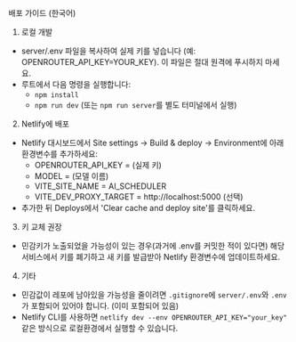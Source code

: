 배포 가이드 (한국어)

1) 로컬 개발
- server/.env 파일을 복사하여 실제 키를 넣습니다 (예: OPENROUTER_API_KEY=YOUR_KEY). 이 파일은 절대 원격에 푸시하지 마세요.
- 루트에서 다음 명령을 실행합니다:
  - `npm install`
  - `npm run dev` (또는 `npm run server`를 별도 터미널에서 실행)

2) Netlify에 배포
- Netlify 대시보드에서 Site settings → Build & deploy → Environment에 아래 환경변수를 추가하세요:
  - OPENROUTER_API_KEY = (실제 키)
  - MODEL = (모델 이름)
  - VITE_SITE_NAME = AI_SCHEDULER
  - VITE_DEV_PROXY_TARGET = http://localhost:5000 (선택)
- 추가한 뒤 Deploys에서 'Clear cache and deploy site'를 클릭하세요.

3) 키 교체 권장
- 민감키가 노출되었을 가능성이 있는 경우(과거에 .env를 커밋한 적이 있다면) 해당 서비스에서 키를 폐기하고 새 키를 발급받아 Netlify 환경변수에 업데이트하세요.

4) 기타
- 민감값이 레포에 남아있을 가능성을 줄이려면 `.gitignore`에 `server/.env`와 `.env`가 포함되어 있어야 합니다. (이미 포함되어 있음)
- Netlify CLI를 사용하면 `netlify dev --env OPENROUTER_API_KEY="your_key"` 같은 방식으로 로컬환경에서 실행할 수 있습니다.
